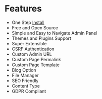 # Features 
  - One Step [Install](/install)
  - Free and Open Source
  - Simple and Easy to Navigate Admin Panel
  - Themes and Plugins Support
  - Super Extensible
  - CSRF Authentication
  - Custom Admin URL
  - Custom Page Permalink
  - Custom Page Template
  - Blog Option
  - File Manager
  - SEO Friendly
  - Content Type
  - GDPR Compliant
